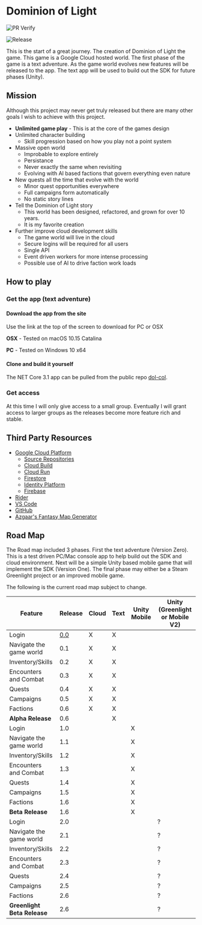 # Dominion of Light

![PR Verify](https://github.com/bcolemutech/dol-con/workflows/PR%20Verify/badge.svg)

![Release](https://github.com/bcolemutech/dol-con/workflows/Release/badge.svg)

This is the start of a great journey. The creation of Dominion of Light the game.
This game is a Google Cloud hosted world. The first phase of the game is a text adventure.
As the game world evolves new features will be released to the app.
The text app will be used to build out the SDK for future phases (Unity).

## Mission

Although this project may never get truly released but there are many other goals I wish to achieve
with this project.

- **Unlimited game play** - This is at the core of the games design
- Unlimited character building
  - Skill progression based on how you play not a point system
- Massive open world
  - Improbable to explore entirely
  - Persistance
  - Never exactly the same when revisiting
  - Evolving with AI based factions that govern everything even nature
- New quests all the time that evolve with the world
  - Minor quest opportunities everywhere
  - Full campaigns form automatically
  - No static story lines
- Tell the Dominion of Light story
  - This world has been designed, refactored, and grown for over 10 years.
  - It is my favorite creation
- Further improve cloud development skills
  - The game world will live in the cloud
  - Secure logins will be required for all users
  - Single API
  - Event driven workers for more intense processing
  - Possible use of AI to drive faction work loads

## How to play

### Get the app (text adventure)

#### Download the app from the site

Use the link at the top of the screen to download for PC or OSX

**OSX** - Tested on macOS 10.15 Catalina

**PC** - Tested on Windows 10 x64

#### Clone and build it yourself

The NET Core 3.1 app can be pulled from the public repo [dol-col](https://github.com/bcolemutech/dol-con).

### Get access

At this time I will only give access to a small group.
Eventually I will grant access to larger groups as the releases become more feature rich and stable.

## Third Party Resources

- [Google Cloud Platform](https://cloud.google.com/)
  - [Source Repositories](https://source.cloud.google.com/)
  - [Cloud Build](https://cloud.google.com/cloud-build)
  - [Cloud Run](https://cloud.google.com/run)
  - [Firestore](https://cloud.google.com/firestore)
  - [Identity Platform](https://cloud.google.com/identity-platform)
  - [Firebase](https://firebase.google.com/)
- [Rider](https://www.jetbrains.com/rider/)
- [VS Code](https://code.visualstudio.com/)
- [GitHub](https://github.com/)
- [Azgaar's Fantasy Map Generator](https://azgaar.github.io/Fantasy-Map-Generator/)

## Road Map

The Road map included 3 phases.
First the text adventure (Version Zero). This is a test driven PC/Mac console app to help build out the SDK and cloud environment.
Next will be a simple Unity based mobile game that will implement the SDK (Version One).
The final phase may either be a Steam Greenlight project or an improved mobile game.

The following is the current road map subject to change.

| Feature                     | Release                 | Cloud | Text | Unity Mobile | Unity (Greenlight or Mobile V2) |
| --------------------------- | ----------------------- | ----- | ---- | ------------ | ------------------------------- |
| Login                       | [0.0](Releases/v0-0.md) | X     | X    |              |                                 |
| Navigate the game world     | 0.1                     | X     | X    |              |                                 |
| Inventory/Skills            | 0.2                     | X     | X    |              |                                 |
| Encounters and Combat       | 0.3                     | X     | X    |              |                                 |
| Quests                      | 0.4                     | X     | X    |              |                                 |
| Campaigns                   | 0.5                     | X     | X    |              |                                 |
| Factions                    | 0.6                     | X     | X    |              |                                 |
| **Alpha Release**           | 0.6                     |       | X    |              |                                 |
| Login                       | 1.0                     |       |      | X            |                                 |
| Navigate the game world     | 1.1                     |       |      | X            |                                 |
| Inventory/Skills            | 1.2                     |       |      | X            |                                 |
| Encounters and Combat       | 1.3                     |       |      | X            |                                 |
| Quests                      | 1.4                     |       |      | X            |                                 |
| Campaigns                   | 1.5                     |       |      | X            |                                 |
| Factions                    | 1.6                     |       |      | X            |                                 |
| **Beta Release**            | 1.6                     |       |      | X            |                                 |
| Login                       | 2.0                     |       |      |              | ?                               |
| Navigate the game world     | 2.1                     |       |      |              | ?                               |
| Inventory/Skills            | 2.2                     |       |      |              | ?                               |
| Encounters and Combat       | 2.3                     |       |      |              | ?                               |
| Quests                      | 2.4                     |       |      |              | ?                               |
| Campaigns                   | 2.5                     |       |      |              | ?                               |
| Factions                    | 2.6                     |       |      |              | ?                               |
| **Greenlight Beta Release** | 2.6                     |       |      |              | ?                               |

